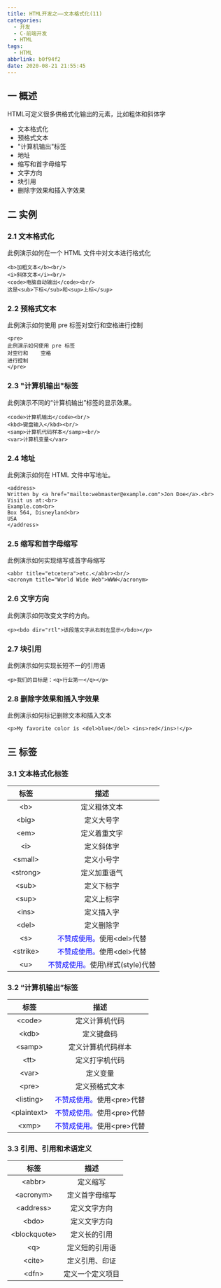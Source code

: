 ```yaml
---
title: HTML开发之——文本格式化(11)
categories:
  - 开发
  - C-前端开发
  - HTML
tags:
  - HTML
abbrlink: b0f94f2
date: 2020-08-21 21:55:45
---
```

## 一 概述

HTML可定义很多供格式化输出的元素，比如粗体和斜体字

* 文本格式化
* 预格式文本
* "计算机输出"标签
* 地址
* 缩写和首字母缩写
* 文字方向
* 块引用
* 删除字效果和插入字效果

<!--more-->

## 二 实例

### 2.1 文本格式化

 此例演示如何在一个 HTML 文件中对文本进行格式化 

```
<b>加粗文本</b><br/>
<i>斜体文本</i><br/>
<code>电脑自动输出</code><br/>
这是<sub>下标</sub>和<sup>上标</sup>
```

### 2.2 预格式文本

 此例演示如何使用 pre 标签对空行和空格进行控制 

```
<pre>
此例演示如何使用 pre 标签
对空行和    空格
进行控制
</pre>
```

### 2.3 "计算机输出"标签

 此例演示不同的“计算机输出”标签的显示效果。 

```
<code>计算机输出</code><br/>
<kbd>键盘输入</kbd><br/>
<samp>计算机代码样本</samp><br/>
<var>计算机变量</var>
```

### 2.4 地址

 此例演示如何在 HTML 文件中写地址。 

```
<address>
Written by <a href="mailto:webmaster@example.com">Jon Doe</a>.<br> 
Visit us at:<br>
Example.com<br>
Box 564, Disneyland<br>
USA
</address>
```

### 2.5  缩写和首字母缩写

 此例演示如何实现缩写或首字母缩写 

```
<abbr title="etcetera">etc.</abbr><br/>
<acronym title="World Wide Web">WWW</acronym>
```

### 2.6 文字方向

 此例演示如何改变文字的方向。 

```
<p><bdo dir="rtl">该段落文字从右到左显示</bdo></p>
```

### 2.7 块引用

 此例演示如何实现长短不一的引用语 

```
<p>我们的目标是：<q>行业第一</q></p>
```

### 2.8 删除字效果和插入字效果

 此例演示如何标记删除文本和插入文本 

```
<p>My favorite color is <del>blue</del> <ins>red</ins>!</p>
```

## 三 标签

### 3.1 文本格式化标签

| **标签**  |                          **描述**                          |
| :-------: | :--------------------------------------------------------: |
|   \<b>    |                        定义粗体文本                        |
|  \<big>   |                         定义大号字                         |
|   \<em>   |                        定义着重文字                        |
|   \<i>    |                         定义斜体字                         |
| \<small>  |                         定义小号字                         |
| \<strong> |                        定义加重语气                        |
|  \<sub>   |                         定义下标字                         |
|  \<sup>   |                         定义上标字                         |
|  \<ins>   |                         定义插入字                         |
|  \<del>   |                         定义删除字                         |
|   \<s>    |    <font color="blue">不赞成使用。</font>使用\<del>代替    |
| \<strike> |    <font color="blue">不赞成使用。</font>使用\<del>代替    |
|   \<u>    | <font color="blue">不赞成使用。</font>使用\样式(style)代替 |

### 3.2 “计算机输出”标签

|   **标签**   |                       **描述**                       |
| :----------: | :--------------------------------------------------: |
|   \<code>    |                    定义计算机代码                    |
|    \<kdb>    |                      定义键盘码                      |
|   \<samp>    |                  定义计算机代码样本                  |
|    \<tt>     |                    定义打字机代码                    |
|    \<var>    |                       定义变量                       |
|    \<pre>    |                    定义预格式文本                    |
|  \<listing>  | <font color="blue">不赞成使用。</font>使用\<pre>代替 |
| \<plaintext> | <font color="blue">不赞成使用。</font>使用\<pre>代替 |
|    \<xmp>    | <font color="blue">不赞成使用。</font>使用\<pre>代替 |

### 3.3 引用、引用和术语定义

|     标签      |     **描述**     |
| :-----------: | :--------------: |
|    \<abbr>    |     定义缩写     |
|  \<acronym>   |  定义首字母缩写  |
|  \<address>   |   定义文字方向   |
|    \<bdo>     |   定义文字方向   |
| \<blockquote> |   定义长的引用   |
|     \<q>      |  定义短的引用语  |
|    \<cite>    |  定义引用、印证  |
|    \<dfn>     | 定义一个定义项目 |


